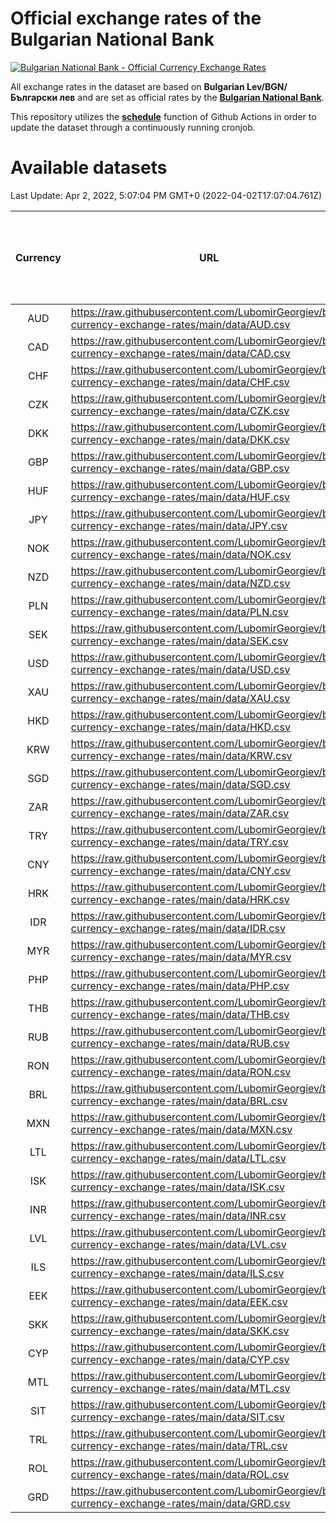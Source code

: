 # Official exchange rates of the Bulgarian National Bank

[![Bulgarian National Bank - Official Currency Exchange Rates](https://github.com/LubomirGeorgiev/bnb-currency-exchange-rates/actions/workflows/update-rates.yml/badge.svg?branch=main)](https://github.com/LubomirGeorgiev/bnb-currency-exchange-rates/actions/workflows/update-rates.yml)

All exchange rates in the dataset are based on **Bulgarian Lev/BGN/Български лев** and are set as official rates by the [**Bulgarian National Bank**](https://www.bnb.bg/Statistics/StExternalSector/StExchangeRates/StERForeignCurrencies/index.htm?toLang=_EN).

This repository utilizes the [**schedule**](https://docs.github.com/en/actions/reference/events-that-trigger-workflows) function of Github Actions in order to update the dataset through a continuously running cronjob.

# Available datasets

<!-- START LINKS (DO NOT EVER FU*ING DELETE THIS COMMENT FOR THE LOVE OF YOUR LIFE!!! IF YOU ARE CURIOS HOW IT WORKS, YOU CAN HAVE A LOOK AT ./src/updateReadme.ts) -->

Last Update: Apr 2, 2022, 5:07:04 PM GMT+0 (2022-04-02T17:07:04.761Z)

| Currency | URL                                                                                             | Number of records | Number of missing days that were filled in |
| :------: | ----------------------------------------------------------------------------------------------- | :---------------: | :----------------------------------------: |
|   AUD    | https://raw.githubusercontent.com/LubomirGeorgiev/bnb-currency-exchange-rates/main/data/AUD.csv |       8090        |                    2496                    |
|   CAD    | https://raw.githubusercontent.com/LubomirGeorgiev/bnb-currency-exchange-rates/main/data/CAD.csv |       8090        |                    2496                    |
|   CHF    | https://raw.githubusercontent.com/LubomirGeorgiev/bnb-currency-exchange-rates/main/data/CHF.csv |       8090        |                    2496                    |
|   CZK    | https://raw.githubusercontent.com/LubomirGeorgiev/bnb-currency-exchange-rates/main/data/CZK.csv |       8090        |                    2496                    |
|   DKK    | https://raw.githubusercontent.com/LubomirGeorgiev/bnb-currency-exchange-rates/main/data/DKK.csv |       8090        |                    2496                    |
|   GBP    | https://raw.githubusercontent.com/LubomirGeorgiev/bnb-currency-exchange-rates/main/data/GBP.csv |       8090        |                    2496                    |
|   HUF    | https://raw.githubusercontent.com/LubomirGeorgiev/bnb-currency-exchange-rates/main/data/HUF.csv |       8090        |                    2496                    |
|   JPY    | https://raw.githubusercontent.com/LubomirGeorgiev/bnb-currency-exchange-rates/main/data/JPY.csv |       8090        |                    2496                    |
|   NOK    | https://raw.githubusercontent.com/LubomirGeorgiev/bnb-currency-exchange-rates/main/data/NOK.csv |       8090        |                    2496                    |
|   NZD    | https://raw.githubusercontent.com/LubomirGeorgiev/bnb-currency-exchange-rates/main/data/NZD.csv |       8090        |                    2496                    |
|   PLN    | https://raw.githubusercontent.com/LubomirGeorgiev/bnb-currency-exchange-rates/main/data/PLN.csv |       8090        |                    2496                    |
|   SEK    | https://raw.githubusercontent.com/LubomirGeorgiev/bnb-currency-exchange-rates/main/data/SEK.csv |       8090        |                    2496                    |
|   USD    | https://raw.githubusercontent.com/LubomirGeorgiev/bnb-currency-exchange-rates/main/data/USD.csv |       8090        |                    2496                    |
|   XAU    | https://raw.githubusercontent.com/LubomirGeorgiev/bnb-currency-exchange-rates/main/data/XAU.csv |       8090        |                    2498                    |
|   HKD    | https://raw.githubusercontent.com/LubomirGeorgiev/bnb-currency-exchange-rates/main/data/HKD.csv |       7788        |                    2405                    |
|   KRW    | https://raw.githubusercontent.com/LubomirGeorgiev/bnb-currency-exchange-rates/main/data/KRW.csv |       7788        |                    2405                    |
|   SGD    | https://raw.githubusercontent.com/LubomirGeorgiev/bnb-currency-exchange-rates/main/data/SGD.csv |       7788        |                    2405                    |
|   ZAR    | https://raw.githubusercontent.com/LubomirGeorgiev/bnb-currency-exchange-rates/main/data/ZAR.csv |       7788        |                    2405                    |
|   TRY    | https://raw.githubusercontent.com/LubomirGeorgiev/bnb-currency-exchange-rates/main/data/TRY.csv |       6270        |                    1935                    |
|   CNY    | https://raw.githubusercontent.com/LubomirGeorgiev/bnb-currency-exchange-rates/main/data/CNY.csv |       6150        |                    1899                    |
|   HRK    | https://raw.githubusercontent.com/LubomirGeorgiev/bnb-currency-exchange-rates/main/data/HRK.csv |       6150        |                    1899                    |
|   IDR    | https://raw.githubusercontent.com/LubomirGeorgiev/bnb-currency-exchange-rates/main/data/IDR.csv |       6150        |                    1899                    |
|   MYR    | https://raw.githubusercontent.com/LubomirGeorgiev/bnb-currency-exchange-rates/main/data/MYR.csv |       6150        |                    1899                    |
|   PHP    | https://raw.githubusercontent.com/LubomirGeorgiev/bnb-currency-exchange-rates/main/data/PHP.csv |       6150        |                    1899                    |
|   THB    | https://raw.githubusercontent.com/LubomirGeorgiev/bnb-currency-exchange-rates/main/data/THB.csv |       6150        |                    1899                    |
|   RUB    | https://raw.githubusercontent.com/LubomirGeorgiev/bnb-currency-exchange-rates/main/data/RUB.csv |       6119        |                    1890                    |
|   RON    | https://raw.githubusercontent.com/LubomirGeorgiev/bnb-currency-exchange-rates/main/data/RON.csv |       6091        |                    1881                    |
|   BRL    | https://raw.githubusercontent.com/LubomirGeorgiev/bnb-currency-exchange-rates/main/data/BRL.csv |       5178        |                    1600                    |
|   MXN    | https://raw.githubusercontent.com/LubomirGeorgiev/bnb-currency-exchange-rates/main/data/MXN.csv |       5178        |                    1600                    |
|   LTL    | https://raw.githubusercontent.com/LubomirGeorgiev/bnb-currency-exchange-rates/main/data/LTL.csv |       5151        |                    1580                    |
|   ISK    | https://raw.githubusercontent.com/LubomirGeorgiev/bnb-currency-exchange-rates/main/data/ISK.csv |       5096        |                    1580                    |
|   INR    | https://raw.githubusercontent.com/LubomirGeorgiev/bnb-currency-exchange-rates/main/data/INR.csv |       4811        |                    1486                    |
|   LVL    | https://raw.githubusercontent.com/LubomirGeorgiev/bnb-currency-exchange-rates/main/data/LVL.csv |       4786        |                    1466                    |
|   ILS    | https://raw.githubusercontent.com/LubomirGeorgiev/bnb-currency-exchange-rates/main/data/ILS.csv |       4085        |                    1265                    |
|   EEK    | https://raw.githubusercontent.com/LubomirGeorgiev/bnb-currency-exchange-rates/main/data/EEK.csv |       4002        |                    1228                    |
|   SKK    | https://raw.githubusercontent.com/LubomirGeorgiev/bnb-currency-exchange-rates/main/data/SKK.csv |       2972        |                    914                     |
|   CYP    | https://raw.githubusercontent.com/LubomirGeorgiev/bnb-currency-exchange-rates/main/data/CYP.csv |       2908        |                    892                     |
|   MTL    | https://raw.githubusercontent.com/LubomirGeorgiev/bnb-currency-exchange-rates/main/data/MTL.csv |       2606        |                    801                     |
|   SIT    | https://raw.githubusercontent.com/LubomirGeorgiev/bnb-currency-exchange-rates/main/data/SIT.csv |       2544        |                    780                     |
|   TRL    | https://raw.githubusercontent.com/LubomirGeorgiev/bnb-currency-exchange-rates/main/data/TRL.csv |       1818        |                    559                     |
|   ROL    | https://raw.githubusercontent.com/LubomirGeorgiev/bnb-currency-exchange-rates/main/data/ROL.csv |       1697        |                    524                     |
|   GRD    | https://raw.githubusercontent.com/LubomirGeorgiev/bnb-currency-exchange-rates/main/data/GRD.csv |        361        |                    109                     |

<!-- END LINKS (DO NOT EVER FU*ING DELETE THIS COMMENT FOR THE LOVE OF YOUR LIFE!!! IF YOU ARE CURIOS HOW IT WORKS, YOU CAN HAVE A LOOK AT ./src/updateReadme.ts) -->
